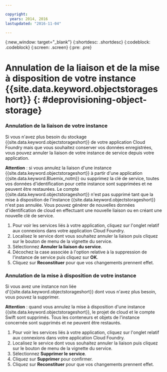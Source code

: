 ```yaml
---

copyright:
  years: 2014, 2016
lastupdated: "2016-11-04"

---
```

{:new_window: target="_blank"}
{:shortdesc: .shortdesc}
{:codeblock: .codeblock}
{:screen: .screen}
{:pre: .pre}

# Annulation de la liaison et de la mise à disposition de votre instance {{site.data.keyword.objectstorageshort}} {: #deprovisioning-object-storage}



### Annulation de la liaison de votre instance
Si vous n'avez plus besoin du stockage {{site.data.keyword.objectstorageshort}} de votre application Cloud Foundry mais que vous souhaitez conserver vos données enregistrées, vous pouvez annuler la liaison de votre instance de service depuis votre application.

**Attention** : si vous annulez la liaison d'une instance {{site.data.keyword.objectstorageshort}} à partir d'une application {{site.data.keyword.Bluemix_notm}} ou supprimez la clé de service, toutes vos données d'identification pour cette instance sont supprimées et ne peuvent être restaurées. Le compte {{site.data.keyword.objectstorageshort}} n'est pas supprimé tant que la mise à disposition de l'instance {{site.data.keyword.objectstorageshort}} n'est pas annulée. Vous pouvez générer de nouvelles données d'identification de cloud en effectuant une nouvelle liaison ou en créant une nouvelle clé de service.

1. Pour voir les services liés à votre application, cliquez sur l'onglet relatif aux connexions dans votre application Cloud Foundry.
2. Localisez le service dont vous souhaitez annuler la liaison puis cliquez sur le bouton de menu de la vignette du service.
3. Sélectionnez **Annuler la liaison du service**.
4. Décochez la case associée à l'option relative à la suppression de l'instance de service puis cliquez sur **OK**.
5. Cliquez sur **Reconstituer** pour que vos changements prennent effet.



### Annulation de la mise à disposition de votre instance

Si vous avez une instance non liée d'{{site.data.keyword.objectstorageshort}} dont vous n'avez plus besoin, vous pouvez la supprimer.

**Attention** : quand vous annulez la mise à disposition d'une instance {{site.data.keyword.objectstorageshort}}, le projet de cloud et le compte Swift sont supprimés. Tous les conteneurs et objets de l'instance concernée sont supprimés et ne peuvent être restaurés.

1. Pour voir les services liés à votre application, cliquez sur l'onglet relatif aux connexions dans votre application Cloud Foundry.
2. Localisez le service dont vous souhaitez annuler la liaison puis cliquez sur le bouton de menu de la vignette du service.
3. Sélectionnez **Supprimer le service**.
4. Cliquez sur **Supprimer** pour confirmer.
5. Cliquez sur **Reconstituer** pour que vos changements prennent effet.
